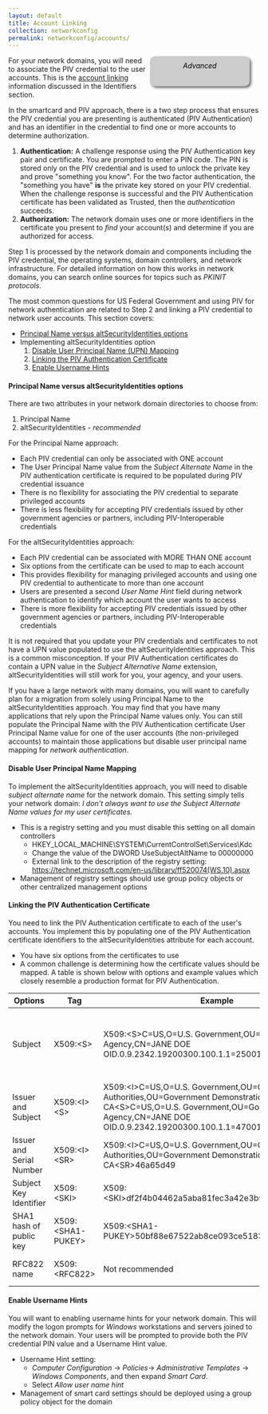 ```yaml
---
layout: default
title: Account Linking
collection: networkconfig
permalink: networkconfig/accounts/
---
```

<div style="float:right; padding:10px; margin-right:20px; border-radius:10px; width:180px; height:40px; box-shadow:3px 3px 5px 0px; text-align:center; background-color:#CCC; color:#666666">
<div style="color:#000000">
<em>Advanced</em>
</div>
</div>

For your network domains, you will need to associate the PIV credential to the user accounts.  This is the [account linking](../../identifiers) information discussed in the Identifiers section.

In the smartcard and PIV approach, there is a two step process that ensures the PIV credential you are presenting is authenticated (PIV Authentication) and has an identifier in the credential to find one or more accounts to determine authorization.

1.  **Authentication:** A challenge response using the PIV Authentication key pair and certificate.  You are prompted to enter a PIN code.  The PIN is stored only on the PIV credential and is used to unlock the private key and prove "something you know".  For the two factor authentication, the "something you have" **is** the private key stored on your PIV credential.  When the challenge response is successful and the PIV Authentication certificate has been validated as Trusted, then the _authentication_ succeeds.
2.  **Authorization:**  The network domain uses one or more identifiers in the certificate you present to _find_ your account(s) and determine if you are authorized for access.

Step 1 is processed by the network domain and components including the PIV credential, the operating systems, domain controllers, and network infrastructure.   For detailed information on how this works in network domains, you can search online sources for topics such as _PKINIT protocols_.

The most common questions for US Federal Government and using PIV for network authentication are related to Step 2 and linking a PIV credential to network user accounts.  This section covers:

* [Principal Name versus altSecurityIdentities options](#principal-name-versus-altsecurityidentities-options)
* Implementing altSecurityIdentities option
  1. [Disable User Principal Name (UPN) Mapping](#disable-upn-mapping)
  2. [Linking the PIV Authentication Certificate](#linking-the-piv-authentication-certificate)
  3. [Enable Username Hints](#enable-username-hints)



#### Principal Name versus altSecurityIdentities options
There are two attributes in your network domain directories to choose from:

1. Principal Name
1. altSecurityIdentities - _recommended_

For the Principal Name approach:

* Each PIV credential can only be associated with ONE account
* The User Principal Name value from the _Subject Alternate Name_ in the PIV authentication certificate is required to be populated during PIV credential issuance
* There is no flexibility for associating the PIV credential to separate privileged accounts
* There is less flexibility for accepting PIV credentials issued by other government agencies or partners, including PIV-Interoperable credentials


For the altSecurityIdentities approach:

* Each PIV credential can be associated with MORE THAN ONE account
* Six options from the certificate can be used to map to each account
* This provides flexibility for managing privileged accounts and using one PIV credential to authenticate to more than one account
* Users are presented a second _User Name Hint_ field during network authentication to identify which account the user wants to access
* There is more flexibility for accepting PIV credentials issued by other government agencies or partners, including PIV-Interoperable credentials

It is not required that you update your PIV credentials and certificates to not have a UPN value populated to use the altSecurityIdentities approach. This is a common misconception. If your PIV Authentication certificates do contain a UPN value in the _Subject Alternative Name_ extension, altSecurityIdentities will still work for you, your agency, and your users.

If you have a large network with many domains, you will want to carefully plan for a migration from solely using Principal Name to the altSecurityIdentities approach.  You may find that you have many applications that rely upon the Principal Name values only.  You can still populate the Principal Name with the PIV Authentication certificate User Principal Name value for one of the user accounts (the non-privileged accounts) to maintain those applications but disable user principal name mapping for _network authentication_.

#### Disable User Principal Name Mapping
To implement the altSecurityIdentities approach, you will need to disable _subject alternate name_ for the network domain.  This setting simply tells your network domain: _I don't always want to use the Subject Alternate Name values for my user certificates._

  * This is a registry setting and you must disable this setting on all domain controllers
     * HKEY_LOCAL_MACHINE\SYSTEM\CurrentControlSet\Services\Kdc
     * Change the value of the DWORD UseSubjectAltName to 00000000
     * External link to the description of the registry setting: https://technet.microsoft.com/en-us/library/ff520074(WS.10).aspx
  * Management of registry settings should use group policy objects or other centralized management options

#### Linking the PIV Authentication Certificate
You need to link the PIV Authentication certificate to each of the user's accounts.  You implement this by populating one of the PIV Authentication certificate identifiers to the altSecurityIdentities attribute for each account.

  * You have six options from the certificates to use
  * A common challenge is determining how the certificate values should be mapped.  A table is shown below with options and example values which closely resemble a production format for PIV Authentication.


| Options       | Tag     | Example | Considerations |
| ------------- |-------------| -----|-----|
| Subject     | X509:\<S> | X509:\<S>C=US,O=U.S. Government,OU=Government Agency,CN=JANE DOE OID.0.9.2342.19200300.100.1.1=25001003151020 |  For certificates which assert the UUID identifier (0.9.2342.19200300.100.1.1) or other object identifier in the common name, the identifier is prepended with the _OID_ qualifier. |
| Issuer and Subject     | X509:\<I>\<S>  | X509:\<I>C=US,O=U.S. Government,OU=Certification Authorities,OU=Government Demonstration CA\<S>C=US,O=U.S. Government,OU=Government Agency,CN=JANE DOE OID.0.9.2342.19200300.100.1.1=47001003151020 | Note the spaces carefully when testing and machine readable formats of the certificate extensions versus the human readable formats |
| Issuer and Serial Number | X509:\<I>\<SR> | X509:\<I>C=US,O=U.S. Government,OU=Certification Authorities,OU=Government Demonstration CA\<SR>46a65d49 | Serial number is reversed byte order from human readable version, starting at most significant byte |
| Subject Key Identifier     | X509:\<SKI> |   X509:\<SKI>df2f4b04462a5aba81fec3a42e3b94beb8f2e087 |  Not generally recommended; may be difficult to manage |
| SHA1 hash of public key| X509:\<SHA1-PUKEY> |  X509:\<SHA1-PUKEY>50bf88e67522ab8ce093ce51830ab0bcf8ba7824 |  Not generally recommended; may be difficult to manage   |
| RFC822 name | X509:\<RFC822>      |   Not recommended |    Not recommended; not commonly populated in PIV Authentication certificates |

#### Enable Username Hints
You will want to enabling username hints for your network domain.  This will modify the logon prompts for _Windows_ workstations and servers joined to the network domain.  Your users will be prompted to provide both the PIV credential PIN value and a Username Hint value.

* Username Hint setting:
   * _Computer Configuration_ -> _Policies_-> _Administrative Templates_ -> _Windows Components_, and then expand _Smart Card_.
   * Select _Allow user name hint_
* Management of smart card settings should be deployed using a group policy object for the domain
